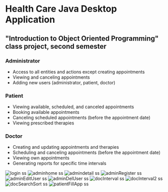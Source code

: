 # Health Care Java Desktop Application

## "Introduction to Object Oriented Programming" class project, second semester

### Administrator
- Access to all entities and actions except creating appointments
- Viewing and canceling appointments
- Adding new users (administrator, patient, doctor)

### Patient
- Viewing available, scheduled, and canceled appointments
- Booking available appointments
- Canceling scheduled appointments (before the appointment date)
- Viewing prescribed therapies

### Doctor
- Creating and updating appointments and therapies
- Scheduling and canceling appointments (before the appointment date)
- Viewing own appointments
- Generating reports for specific time intervals

![login ss](readmeimg/login.PNG) 
![adminhome ss](readmeimg/adminHome.PNG) 
![admindetail ss](readmeimg/adminKartoni.PNG) 
![adminRegister ss](readmeimg/adminRegister.PNG) 
![adminEditUser ss](readmeimg/adminEditUser.PNG) 
![adminDelUser ss](readmeimg/adminDelUser.PNG) 
![docInterval ss](readmeimg/doctorInterval.PNG) 
![docInterval2 ss](readmeimg/doctorInterval2.PNG) 
![docSearchSort ss](readmeimg/doctorSearchBarSort.PNG) 
![patientFillApp ss](readmeimg/patientFillIAppointment.PNG)